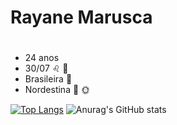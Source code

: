 # Rayane Marusca <h1>
  
  * 24 anos
  * 30/07 :leo: :birthday:
  * Brasileira :palm_tree: 
  * Nordestina :cactus: :sun_with_face:
  

[![Top Langs](https://github-readme-stats.vercel.app/api/top-langs/?username=rayanemarusca&layout=compact&theme=radical)](https://github.com/rayanemarusca/github-readme-stats)
![Anurag's GitHub stats](https://github-readme-stats.vercel.app/api?username=rayanemarusca&show_icons=true&theme=radical)
